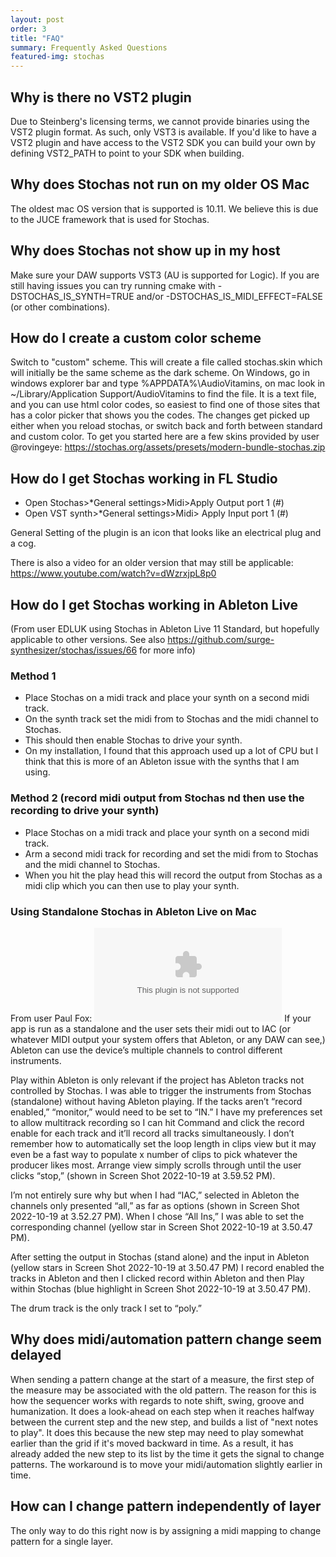 ```yaml
---
layout: post
order: 3
title: "FAQ"
summary: Frequently Asked Questions
featured-img: stochas
---
```

## Why is there no VST2 plugin
Due to Steinberg's licensing terms, we cannot provide binaries using the VST2 plugin format. As such, only VST3 is available. If you'd like to have a VST2 plugin and have access to the VST2 SDK you can build your own by defining VST2_PATH to point to your SDK when building.

## Why does Stochas not run on my older OS Mac
The oldest mac OS version that is supported is 10.11. We believe this is due to the JUCE framework that is used for Stochas.

## Why does Stochas not show up in my host
Make sure your DAW supports VST3 (AU is supported for Logic). If you are still having issues you can try running cmake with -DSTOCHAS_IS_SYNTH=TRUE and/or -DSTOCHAS_IS_MIDI_EFFECT=FALSE (or other combinations). 

## How do I create a custom color scheme
Switch to "custom" scheme. This will create a file called stochas.skin which will initially be the same scheme as the
dark scheme. On Windows, go in windows explorer bar and type %APPDATA%\AudioVitamins, on mac look in
~/Library/Application Support/AudioVitamins to find the file. It is a text file, and you can use html color codes,
so easiest to find one of those sites that has a color picker that shows you the codes. The changes get picked up
either when you reload stochas, or switch back and forth between standard and custom color.
To get you started here are a few skins provided by user @rovingeye:
https://stochas.org/assets/presets/modern-bundle-stochas.zip

## How do I get Stochas working in FL Studio

- Open Stochas>*General settings>Midi>Apply Output port 1 (#)
- Open VST synth>*General settings>Midi> Apply Input port 1 (#)

General Setting of the plugin is an icon that looks like an electrical plug and a cog.

There is also a video for an older version that may still be applicable: https://www.youtube.com/watch?v=dWzrxjpL8p0

## How do I get Stochas working in Ableton Live
(From user EDLUK using Stochas in Ableton Live 11 Standard, but hopefully applicable to other versions.
See also https://github.com/surge-synthesizer/stochas/issues/66 for more info) 

### Method 1
- Place Stochas on a midi track and place your synth on a second midi track.
- On the synth track set the midi from to Stochas and the midi channel to Stochas.
- This should then enable Stochas to drive your synth.
- On my installation, I found that this approach used up a lot of CPU but I think that this is more of an Ableton issue with the synths that I am using.

### Method 2 (record midi output from Stochas nd then use the recording to drive your synth)
- Place Stochas on a midi track and place your synth on a second midi track.
- Arm a second midi track for recording and set the midi from to Stochas and the midi channel to Stochas.
- When you hit the play head this will record the output from Stochas as a midi clip which you can then use to play your synth.

### Using Standalone Stochas in Ableton Live on Mac
From user Paul Fox:
![screenshots and project files](/assets/misc/standalone_stochas_and_ableton.zip)
If your app is run as a standalone and the user sets their midi out to IAC (or whatever MIDI output your system offers that Ableton, or any DAW can see,) Ableton can use the device’s multiple channels to control different instruments.

Play within Ableton is only relevant if the project has Ableton tracks not controlled by Stochas. I was able to trigger the instruments from Stochas (standalone) without having Ableton playing. If the tacks aren’t “record enabled,” “monitor,” would need to be set to “IN.” I have my preferences set to allow multitrack recording so I can hit Command and click the record enable for each track and it’ll record all tracks simultaneously. I don’t remember how to automatically set the loop length in clips view but it may even be a fast way to populate x number of clips to pick whatever the producer likes most. Arrange view simply scrolls through until the user clicks “stop,” (shown in Screen Shot 2022-10-19 at 3.59.52 PM).

I’m not entirely sure why but when I had “IAC,” selected in Ableton the channels only presented “all,” as far as options (shown in Screen Shot 2022-10-19 at 3.52.27 PM). When I chose “All Ins,” I was able to set the corresponding channel (yellow star in Screen Shot 2022-10-19 at 3.50.47 PM).

After setting the output in Stochas (stand alone) and the input in Ableton (yellow stars in Screen Shot 2022-10-19 at 3.50.47 PM) I record enabled the tracks in Ableton and then I clicked record within Ableton and then Play within Stochas (blue highlight in Screen Shot 2022-10-19 at 3.50.47 PM).

The drum track is the only track I set to “poly.”


## Why does midi/automation pattern change seem delayed
When sending a pattern change at the start of a measure, the first step of the measure may be associated with the
old pattern. The reason for this is how the sequencer works with regards to note shift, swing, groove and humanization.
It does a look-ahead on each step when it reaches halfway between the current step and the new step, and builds a list
of "next notes to play". It does this because the new step may need to play somewhat earlier than the grid if it's
moved backward in time. As a result, it has already added the new step to its list by the time it gets the signal to
change patterns. The workaround is to move your midi/automation slightly earlier in time.

## How can I change pattern independently of layer
The only way to do this right now is by assigning a midi mapping to change pattern for a single layer.